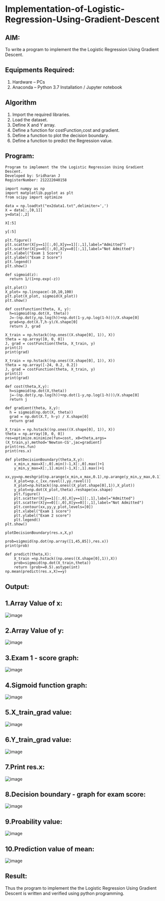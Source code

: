 # Implementation-of-Logistic-Regression-Using-Gradient-Descent

## AIM:
To write a program to implement the the Logistic Regression Using Gradient Descent.

## Equipments Required:
1. Hardware – PCs
2. Anaconda – Python 3.7 Installation / Jupyter notebook

## Algorithm
1. Import the required libraries.
2. Load the dataset.
3. Define X and Y array.
4. Define a function for costFunction,cost and gradient.
5. Define a function to plot the decision boundary.
6. Define a function to predict the Regression value.
## Program:
```
Program to implement the the Logistic Regression Using Gradient Descent.
Developed by: Sridharan J
RegisterNumber: 212222040158  
```
```
import numpy as np
import matplotlib.pyplot as plt
from scipy import optimize

data = np.loadtxt("ex2data1.txt",delimiter=',')
X = data[:,[0,1]]
y=data[:,2]

X[:5]

y[:5]

plt.figure()
plt.scatter(X[y==1][:,0],X[y==1][:,1],label="Admitted")
plt.scatter(X[y==0][:,0],X[y==0][:,1],label="Not Admitted")
plt.xlabel("Exam 1 Score")
plt.ylabel("Exam 2 Score")
plt.legend()
plt.show()

def sigmoid(z):
  return 1/(1+np.exp(-z))
  
plt.plot()
X_plot= np.linspace(-10,10,100)
plt.plot(X_plot, sigmoid(X_plot))
plt.show()

def costFunction(theta, X, y):
  h=sigmoid(np.dot(X, theta))
  J=-(np.dot(y,np.log(h))+np.dot(1-y,np.log(1-h)))/X.shape[0]
  grad=np.dot(X.T,h-y)/X.shape[0]
  return J, grad
  
X_train = np.hstack((np.ones((X.shape[0], 1)), X))
theta = np.array([0, 0, 0])
J, grad = costFunction(theta, X_train, y)
print(J)
print(grad)

X_train = np.hstack((np.ones((X.shape[0], 1)), X))
theta = np.array([-24, 0.2, 0.2])
J, grad = costFunction(theta, X_train, y)
print(J)
print(grad)

def cost(theta,X,y):
  h=sigmoid(np.dot(X,theta))
  j=-(np.dot(y,np.log(h))+np.dot(1-y,np.log(1-h)))/X.shape[0]
  return j
  
def gradient(theta, X,y):
  h = sigmoid(np.dot(X, theta))
  grad = np.dot(X.T, h-y) / X.shape[0]
  return grad
  
X_train = np.hstack((np.ones((X.shape[0], 1)), X))
theta = np.array([0, 0, 0])
res=optimize.minimize(fun=cost, x0=theta,args=(X_train,y),method='Newton-CG',jac=gradient)
print(res.fun)
print(res.x)

def plotDecisionBoundary(theta,X,y):
    x_min,x_max=X[:,0].min()-1,X[:,0].max()+1
    y_min,y_max=X[:,1].min()-1,X[:,1].max()+1
    xx,yy=np.meshgrid(np.arange(x_min,x_max,0.1),np.arange(y_min,y_max,0.1))
    X_plot=np.c_[xx.ravel(),yy.ravel()]
    X_plot=np.hstack((np.ones((X_plot.shape[0],1)),X_plot))
    y_plot=np.dot(X_plot,theta).reshape(xx.shape)
    plt.figure()
    plt.scatter(X[y==1][:,0],X[y==1][:,1],label="Admitted")
    plt.scatter(X[y==0][:,0],X[y==0][:,1],label="Not Admitted")
    plt.contour(xx,yy,y_plot,levels=[0])
    plt.xlabel("Exam 1 score")
    plt.ylabel("Exam 2 score")
    plt.legend()
plt.show()

plotDecisionBoundary(res.x,X,y)

prob=sigmoid(np.dot(np.array([1,45,85]),res.x))
print(prob)

def predict(theta,X):
    X_train =np.hstack((np.ones((X.shape[0],1)),X))
    prob=sigmoid(np.dot(X_train,theta))
    return (prob>=0.5).astype(int)
np.mean(predict(res.x,X)==y)
```
## Output:
## 1.Array Value of x:
![image](https://github.com/SOMEASVAR/-Implementation-of-Logistic-Regression-Using-Gradient-Descent/assets/93434149/55cb2d2f-1dac-4094-af0b-62e2ba7df4a0)

## 2.Array Value of y:
![image](https://github.com/SOMEASVAR/-Implementation-of-Logistic-Regression-Using-Gradient-Descent/assets/93434149/75fdb449-4986-4b20-b02b-05f53e6bcbf4)

## 3.Exam 1 - score graph:
![image](https://github.com/SOMEASVAR/-Implementation-of-Logistic-Regression-Using-Gradient-Descent/assets/93434149/b3cbe8c4-a5cc-400c-bd5c-3dfd37b68361)

## 4.Sigmoid function graph:
![image](https://github.com/SOMEASVAR/-Implementation-of-Logistic-Regression-Using-Gradient-Descent/assets/93434149/6ccae71f-c3ff-4ce6-a1ee-9c3c3f3ba141)

## 5.X_train_grad value:
![image](https://github.com/SOMEASVAR/-Implementation-of-Logistic-Regression-Using-Gradient-Descent/assets/93434149/5b19fe6c-c89f-49ba-afc0-0e663dae91db)

## 6.Y_train_grad value:
![image](https://github.com/SOMEASVAR/-Implementation-of-Logistic-Regression-Using-Gradient-Descent/assets/93434149/6bda78a3-857f-4275-9129-a1333547076d)

## 7.Print res.x:
![image](https://github.com/SOMEASVAR/-Implementation-of-Logistic-Regression-Using-Gradient-Descent/assets/93434149/90b13b32-f78d-4937-9193-55470a284305)

## 8.Decision boundary - graph for exam score:
![image](https://github.com/SOMEASVAR/-Implementation-of-Logistic-Regression-Using-Gradient-Descent/assets/93434149/df5585b8-11c2-4899-a351-0c0d1ac80f4e)

## 9.Proability value:
![image](https://github.com/SOMEASVAR/-Implementation-of-Logistic-Regression-Using-Gradient-Descent/assets/93434149/cae47c95-e330-464d-94d7-ea4b2b0c55f8)

## 10.Prediction value of mean:
![image](https://github.com/SOMEASVAR/-Implementation-of-Logistic-Regression-Using-Gradient-Descent/assets/93434149/1cc26a76-71f5-4713-a728-bf5861b69ee5)



## Result:
Thus the program to implement the the Logistic Regression Using Gradient Descent is written and verified using python programming.

